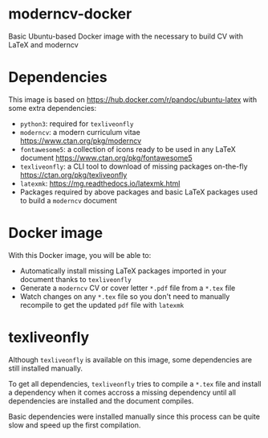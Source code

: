 # moderncv-docker

Basic Ubuntu-based Docker image with the necessary to build CV with LaTeX and moderncv

# Dependencies
This image is based on https://hub.docker.com/r/pandoc/ubuntu-latex with some extra dependencies: 
- `python3`: required for `texliveonfly`
- `moderncv`: a modern curriculum vitae https://www.ctan.org/pkg/moderncv
- `fontawesome5`: a collection of icons ready to be used in any LaTeX document https://www.ctan.org/pkg/fontawesome5
- `texliveonfly`: a CLI tool to download of missing packages on-the-fly https://ctan.org/pkg/texliveonfly
- `latexmk`: https://mg.readthedocs.io/latexmk.html
- Packages required by above packages and basic LaTeX packages used to build a `moderncv` document

# Docker image
With this Docker image, you will be able to:
- Automatically install missing LaTeX packages imported in your document thanks to `texliveonfly`
- Generate a `moderncv` CV or cover letter `*.pdf` file from a `*.tex` file 
- Watch changes on any `*.tex` file so you don't need to manually recompile to get the updated `pdf` file with `latexmk`

# texliveonfly
Although `texliveonfly` is available on this image, some dependencies are still installed manually.

To get all dependencies, `texliveonfly` tries to compile a `*.tex` file and install a dependency when it comes accross a missing dependency until all dependencies are installed and the document compiles. 

Basic dependencies were installed manually since this process can be quite slow and speed up the first compilation.
